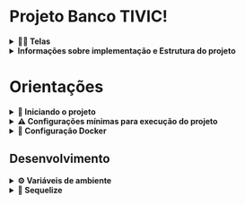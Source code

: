 # Projeto Banco TIVIC!

<details>
<summary><strong>👨‍💻 Telas</strong></summary><br />

  **Tela Home**
  ![Exemplo app front](assets/home.png)

  **Tela Consultar Saldo**
  ![Exemplo app front](assets/cosultar-saldo.png)

  **Tela Consultar Saldo - Mostrando Saldo**
  ![Exemplo app front](assets/saldo.png)

  **Tela de Deposito**
  ![Exemplo app front](assets/deposito.png)

  **Tela de Saque - Simulando Conta Errada**
  ![Exemplo app front](assets/saque-erro-conta-errada.png)


</details>

<details>
<summary><strong> Informações sobre implementação e Estrutura do projeto </strong></summary><br />


<strong>Informações sobre implementação</strong>


1️⃣  **Arquitetura Utilizada**

- A arquitetura utilizada no problema proposto foi a arquitetura MVC (Model-View-Controller) no backend com NodeJs e Angular no frontend. A arquitetura MVC separa as responsabilidades das diferentes partes da aplicação web, sendo o modelo responsável por representar os dados e a lógica de negócio, a visão responsável por exibir as informações e o controlador responsável por intermediar a comunicação entre o modelo e a visão. O Angular, por sua vez, é um framework de desenvolvimento web que utiliza a arquitetura de componentes, onde cada componente é responsável por uma parte da interface do usuário e sua lógica de negócio, por ser a primeira vez que utilizo o Agular não sei especificar se seguir um padrão no front-end.

2️⃣ **Problema Relevante**
- Houve um problema relevante com o CROS (Cross-Origin Resource Sharing) na implementação do backend em Node.js. O CROS é uma política de segurança implementada pelos navegadores para evitar que scripts mal-intencionados acessem recursos de outros domínios. O problema ocorreu quando o frontend, rodando em um domínio diferente, tentou acessar recursos no backend, o que causou um erro de CROS.

- Para solucionar esse problema, foi necessário habilitar o CROS no servidor Node.js por meio de pacotes de middleware, o cors. Esses pacote permite configurar o servidor para permitir o acesso a recursos de outros domínios, garantindo a segurança da aplicação. Dessa forma, foi possível resolver o problema de CROS e permitir que o frontend acessasse os recursos do backend sem erros.


<strong>O projeto é composto de 4 entidades importantes para sua estrutura</strong>


1️⃣ **Banco de dados:**
  - Será um container docker MySQL já configurado no docker-compose através de um serviço definido como `db`.
  - Tem o papel de fornecer dados para o serviço de _backend_.
  - Você também pode conectar a um Cliente MySQL (Workbench, Beekeeper, DBeaver e etc), colocando as credenciais configuradas no docker-compose no serviço `db`.

2️⃣ **Back-end:**
 - Deve rodar na porta `3000`, pois o front-end vai fazer as requisições para ele nessa porta;

3️⃣ **Front-end:**
  - O front se comunica com serviço de back-end pela url `http://localhost:3000` através dos endpoints construidos.

4️⃣ **Docker:**
  - O `docker-compose` tem a responsabilidade de unir os serviços conteinerizados (backend e db) e subir o projeto completo com o comando `npm run compose:up` ou `npm run compose:up:dev`;

</details>

# Orientações

<details>
<summary><strong> 🔰 Iniciando o projeto</strong></summary><br />

  1. Clone o repositório `Usar link SSH`

- Entre na pasta do repositório que você acabou de clonar:
  * `cd project-tivic-bank`
  * --> `cd app/backend` para acessar o Back-End
  * --> `cd app/frontend/tivic-bank-frontend` para acessar o Front-End

  2. Instale as dependências, em ambos os diretorios
  * `npm install`


</details>

<details>
<summary><strong> ⚠️ Configurações mínimas para execução do projeto</strong></summary><br />

Na sua máquina você deve ter:

 - Sistema Operacional Distribuição Unix
 - Node versão 16
 - Docker
 - Docker-compose versão >=1.29.2

➡️ O `node` deve ter versão igual ou superior à `16.14.0 LTS`:
  - Para instalar o nvm, [acesse esse link](https://github.com/nvm-sh/nvm#installing-and-updating);
  - Rode os comandos abaixo para instalar a versão correta de `node` e usá-la:
    - `nvm install 16.14 --lts`
    - `nvm use 16.14`
    - `nvm alias default 16.14`

➡️ O`docker-compose` deve ter versão igual ou superior à`ˆ1.29.2`:
  * Use esse [link de referência para realizar a instalação corretamente no ubuntu](https://app.betrybe.com/learn/course/5e938f69-6e32-43b3-9685-c936530fd326/module/94d0e996-1827-4fbc-bc24-c99fb592925b/section/5987fa2d-0d04-45b2-9d91-1c2ffce09862/day/2f1a5c4d-74b1-488a-8d9b-408682c93724/lesson/b883b81d-21f6-4b60-aa62-8508f6017ea0);
  * Acesse o [link da documentação oficial com passos para desinstalar](https://docs.docker.com/compose/install/#uninstallation) caso necessário.

</details>

<details>
<summary><strong>🐳 Configuração Docker</strong></summary><br />

  ### Docker e Docker-compose

  ⚠ O docker-compose precisa estar na versão 1.29 ou superior.  ⚠
[Veja aqui a documentação para atualizar o docker-compose.](https://docs.docker.com/compose/install/)

</details>


## Desenvolvimento

<details id='Variaveis-de-ambiente'>
<summary><strong> ⚙️ Variáveis de ambiente </strong></summary><br />

  **No diretório `/` renomeie o arquivo `.env.example` para `.env` e configure os valores de acordo com o cenário do seu ambiente (credenciais de banco de dados, secrets desejadas e etc)**. Isso vai permitir que você inicialize a aplicação fora do _container_ e ela se conecte com seu banco local caso deseje.
 > `./env.example`
  ```txt
  MYSQL_USER=root
  MYSQL_PASSWORD=sua_senha
  MYSQL_DATABASE=tivic_bank_db
  MYSQL_HOST="127.0.0.1"
  MYSQL_DIALECT=mysql
  MYSQL_PORT=3306
  HOSTNAME=localhost
  PORT=3001
  API_PORT=3000
  ```

</details>

<details id='sequelize'>
  <summary><strong>🎲 Sequelize</strong></summary>
  <br/>

  ⚠️ O `package.json` do diretório `/` contém um script `db:reset` que é responsável por "dropar" o banco, recriar e executar as _migrations_ e _seeders_. Você pode executá-lo com o commando `npm run db:reset` se por algum motivo precisar recriar a base de dados;

  ⚠️ **O sequelize já foi inicializado, portanto NÃO é necessário executar o `sequelize init` novamente**

</details>
